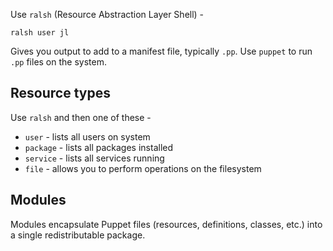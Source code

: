 Use `ralsh` (Resource Abstraction Layer Shell) -

`ralsh user jl`

Gives you output to add to a manifest file, typically `.pp`. Use `puppet` to run `.pp` files on the system.

## Resource types

Use `ralsh` and then one of these -

* `user` - lists all users on system
* `package` - lists all packages installed
* `service` - lists all services running
* `file` - allows you to perform operations on the filesystem

## Modules

Modules encapsulate Puppet files (resources, definitions, classes, etc.) into a single redistributable package.
